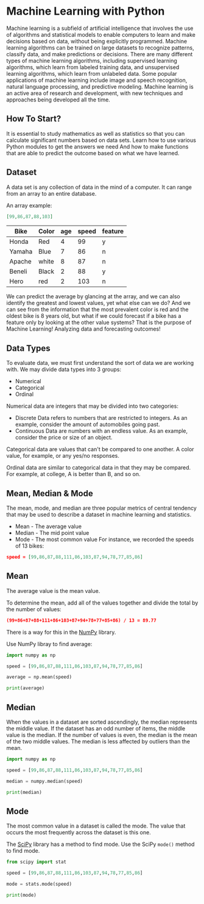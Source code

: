 # Machine Learning with Python
Machine learning is a subfield of artificial intelligence that involves the use of algorithms and statistical models to enable computers to learn and make decisions based on data, without being explicitly programmed. Machine learning algorithms can be trained on large datasets to recognize patterns, classify data, and make predictions or decisions. There are many different types of machine learning algorithms, including supervised learning algorithms, which learn from labeled training data, and unsupervised learning algorithms, which learn from unlabeled data. Some popular applications of machine learning include image and speech recognition, natural language processing, and predictive modeling. Machine learning is an active area of research and development, with new techniques and approaches being developed all the time.

## How To Start?
It is essential to study mathematics as well as statistics so that you can calculate significant numbers based on data sets.
Learn how to use various Python modules to get the answers we need
And how to make functions that are able to predict the outcome based on what we have learned.

## Dataset
A data set is any collection of data in the mind of a computer. It can range from an array to an entire database.

An array example:
```json
[99,86,87,88,103]
```
| Bike          | Color         |age         | speed      |    feature        
| ------------- | ------------- |------------- | ------------- |------------- |
| Honda  | Red  |4  | 99  | y |         
| Yamaha  | Blue  |7 | 86  | n  | 
| Apache  | white  |8 | 87  | n  |
| Beneli  | Black  |2 | 88  | y  |
| Hero | red  |2 | 103  | n  |  

We can predict the average by glancing at the array, and we can also identify the greatest and lowest values, yet what else can we do?
And we can see from the information that the most prevalent color is red and the oldest bike is 8 years old, but what if we could forecast if a bike has a feature only by looking at the other value systems?
That is the purpose of Machine Learning! Analyzing data and forecasting outcomes!

## Data Types

To evaluate data, we must first understand the sort of data we are working with.  We may divide data types into 3 groups:
- Numerical
- Categorical
- Ordinal

Numerical data are integers that may be divided into two categories:
- Discrete Data refers to numbers that are restricted to integers. As an example, consider the amount of automobiles going past.
- Continuous Data are numbers with an endless value. As an example, consider the price or size of an object.


Categorical data are values that can't be compared to one another. A color value, for example, or any yes/no responses.

Ordinal data are similar to categorical data in that they may be compared. For example, at college, A is better than B, and so on.

## Mean, Median & Mode
The mean, mode, and median are three popular metrics of central tendency that may be used to describe a dataset in machine learning and statistics.
- Mean - The average value
- Median - The mid point value
- Mode - The most common value
For instance, we recorded the speeds of 13 bikes:
```json
speed = [99,86,87,88,111,86,103,87,94,78,77,85,86]
```

## Mean
The average value is the mean value.

To determine the mean, add all of the values together and divide the total by the number of values:
```json
(99+86+87+88+111+86+103+87+94+78+77+85+86) / 13 = 89.77
```
There is a way for this in the [NumPy](https://numpy.org/) library.

Use NumPy libray to find average:
```python
import numpy as np

speed = [99,86,87,88,111,86,103,87,94,78,77,85,86]

average = np.mean(speed)

print(average)
```
## Median
When the values in a dataset are sorted ascendingly, the median represents the middle value. If the dataset has an odd number of items, the middle value is the median. If the number of values is even, the median is the mean of the two middle values. The median is less affected by outliers than the mean.

```python
import numpy as np

speed = [99,86,87,88,111,86,103,87,94,78,77,85,86]

median = numpy.median(speed)

print(median)
```
## Mode
The most common value in a dataset is called the mode. The value that occurs the most frequently across the dataset is this one.

The [SciPy](https://scipy.org/) library has a method to find mode.
Use the SciPy `mode()` method to find mode.
```python
from scipy import stat

speed = [99,86,87,88,111,86,103,87,94,78,77,85,86]

mode = stats.mode(speed)

print(mode)
```


             
          
